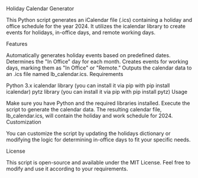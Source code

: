 Holiday Calendar Generator

This Python script generates an iCalendar file (.ics) containing a holiday and office schedule for the year 2024. It utilizes the icalendar library to create events for holidays, in-office days, and remote working days.

Features

Automatically generates holiday events based on predefined dates.
Determines the "In Office" day for each month.
Creates events for working days, marking them as "In Office" or "Remote."
Outputs the calendar data to an .ics file named lb_calendar.ics.
Requirements

Python 3.x
icalendar library (you can install it via pip with pip install icalendar)
pytz library (you can install it via pip with pip install pytz)
Usage

Make sure you have Python and the required libraries installed.
Execute the script to generate the calendar data.
The resulting calendar file, lb_calendar.ics, will contain the holiday and work schedule for 2024.
Customization

You can customize the script by updating the holidays dictionary or modifying the logic for determining in-office days to fit your specific needs.

License

This script is open-source and available under the MIT License. Feel free to modify and use it according to your requirements.
